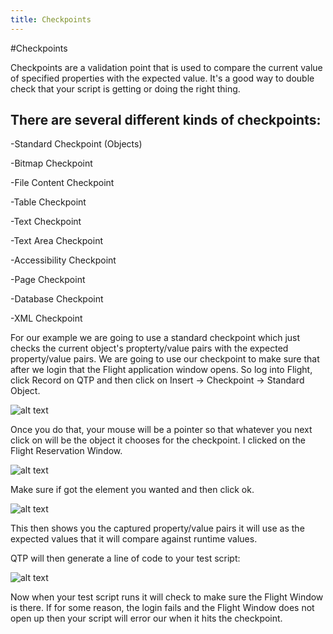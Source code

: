 ```yaml
---
title: Checkpoints
---
```


#Checkpoints

Checkpoints are a validation point that is used to compare the current value of specified properties with the expected value. It's a good way to double check that your script is getting or doing the right thing. 

There are several different kinds of checkpoints:
-----------------------------------------------------------
-Standard Checkpoint (Objects)

-Bitmap Checkpoint

-File Content Checkpoint

-Table Checkpoint

-Text Checkpoint

-Text Area Checkpoint

-Accessibility Checkpoint

-Page Checkpoint

-Database Checkpoint

-XML Checkpoint

For our example we are going to use a standard checkpoint which just checks the current object's propterty/value pairs with the expected property/value pairs. We are going to use our checkpoint to make sure that after we login that the Flight application window opens. So log into Flight, click Record on QTP and then click on Insert -> Checkpoint -> Standard Object.

![alt text](https://cloud.githubusercontent.com/assets/10998057/10372617/446b1fa6-6dae-11e5-9817-76ed7c72c64b.png "InsertCheckpoint")

Once you do that, your mouse will be a pointer so that whatever you next click on will be the object it chooses for the checkpoint. I clicked on the Flight Reservation Window.

![alt text](https://cloud.githubusercontent.com/assets/10998057/10376499/c29c6082-6dc3-11e5-99b2-6e6ac9b3467d.PNG "Selection")

Make sure if got the element you wanted and then click ok.

![alt text](https://cloud.githubusercontent.com/assets/10998057/10376498/c297cf2c-6dc3-11e5-93fa-155331b42790.PNG "Properties")

This then shows you the captured property/value pairs it will use as the expected values that it will compare against runtime values. 

QTP will then generate a line of code to your test script:

![alt text](https://cloud.githubusercontent.com/assets/10998057/10376524/e4fc1320-6dc3-11e5-83e2-7c1f666fd769.PNG "Checkpoint")

Now when your test script runs it will check to make sure the Flight Window is there. If for some reason, the login fails and the Flight Window does not open up then your script will error our when it hits the checkpoint. 






